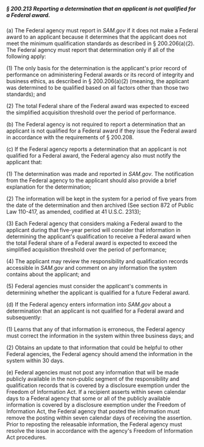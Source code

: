 ##### § 200.213 Reporting a determination that an applicant is not qualified for a Federal award. #####

(a) The Federal agency must report in *SAM.gov* if it does not make a Federal award to an applicant because it determines that the applicant does not meet the minimum qualification standards as described in § 200.206(a)(2). The Federal agency must report that determination only if all of the following apply:

(1) The only basis for the determination is the applicant's prior record of performance on administering Federal awards or its record of integrity and business ethics, as described in § 200.206(a)(2) (meaning, the applicant was determined to be qualified based on all factors other than those two standards); and

(2) The total Federal share of the Federal award was expected to exceed the simplified acquisition threshold over the period of performance.

(b) The Federal agency is not required to report a determination that an applicant is not qualified for a Federal award if they issue the Federal award in accordance with the requirements of § 200.208.

(c) If the Federal agency reports a determination that an applicant is not qualified for a Federal award, the Federal agency also must notify the applicant that:

(1) The determination was made and reported in *SAM.gov*. The notification from the Federal agency to the applicant should also provide a brief explanation for the determination;

(2) The information will be kept in the system for a period of five years from the date of the determination and then archived (See section 872 of Public Law 110-417, as amended, codified at 41 U.S.C. 2313);

(3) Each Federal agency that considers making a Federal award to the applicant during that five-year period will consider that information in determining the applicant's qualification to receive a Federal award when the total Federal share of a Federal award is expected to exceed the simplified acquisition threshold over the period of performance;

(4) The applicant may review the responsibility and qualification records accessible in *SAM.gov* and comment on any information the system contains about the applicant; and

(5) Federal agencies must consider the applicant's comments in determining whether the applicant is qualified for a future Federal award.

(d) If the Federal agency enters information into *SAM.gov* about a determination that an applicant is not qualified for a Federal award and subsequently:

(1) Learns that any of that information is erroneous, the Federal agency must correct the information in the system within three business days; and

(2) Obtains an update to that information that could be helpful to other Federal agencies, the Federal agency should amend the information in the system within 30 days.

(e) Federal agencies must not post any information that will be made publicly available in the non-public segment of the responsibility and qualification records that is covered by a disclosure exemption under the Freedom of Information Act. If a recipient asserts within seven calendar days to a Federal agency that some or all of the publicly available information is covered by a disclosure exemption under the Freedom of Information Act, the Federal agency that posted the information must remove the posting within seven calendar days of receiving the assertion. Prior to reposting the releasable information, the Federal agency must resolve the issue in accordance with the agency's Freedom of Information Act procedures.